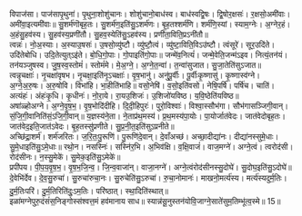 

  
विपाज॑सा। पाज॑सापृ॒थुना॑। पृ॒थुना॒शोशु॑चानः। शोशु॑चानो॒बाध॑स्व। बाध॑स्वद्वि॒षः। द्वि॒षोर॒क्षसः॑। र॒क्षसो॒अमी॑वाः। अमी॑वा॒इत्यमी॑वाः॥ सु॒शर्म॑णॊबृह॒तः। सु॒शर्म॑ण॒इति॑सु॒ऽशर्म॑णः। बृ॒ह॒तश्शर्म॑णि। शर्म॑णि॒स्यां। स्याम॒ग्नेः। अ॒ग्नेर॒हं। अ॒हंसु॒हव॑स्य। सु॒हव॑स्य॒प्रणी॑तौ। सु॒हव॒स्येति॑सु॒ऽहव॑स्य। प्रणी॑ता॒विति॒प्रऽनी॑तौ॥  
त्वन्नः॑। नो॒अ॒स्याः। अ॒स्याउ॒षसः॑। उ॒षसो॒व्यु॑ष्टौ। व्यु॑ष्टौ॒त्वं। व्यु॑ष्टा॒विति॒विऽउ॑ष्टौ। त्वंसूरे॑। सूर॒उदि॑ते। उदि॑तेबोधि। उदि॒तेत्युत्ऽइ॑ते। बो॒धि॒गो॒पाः। गो॒पाइति॑गो॒पाः॥ जन्मे॑व॒नित्यं॑। जन्मे॒वेति॒जन्म॑ऽइव। नित्यं॒तन॑यं। तन॑यञ्जुषस्व। जु॒ष॒स्व॒स्तोमं॑। स्तोमं॑मे। मे॒अ॒ग्ने॒। अ॒ग्ने॒त॒न्वा॑। त॒न्वा॑सुजात। सु॒जा॒तेति॑सुऽजात॥  
त्वन्नृ॒चक्षाः॑। नृ॒चक्षा॑वृषभ। नृ॒चक्षा॒इति॑नृ॒ऽचक्षाः॑। वृ॒ष॒भानु॑। अनु॑पू॒र्वीः। पू॒र्वीःकृ॒ष्णासु॑। कृ॒ष्णास्व॑ग्ने। अ॒ग्ने॒अ॒रु॒षः। अ॒रु॒षोवि। विभा॑हि। भा॒हीति॑भाहि॥ वसो॒नेषि॑। व॒सो॒इति॑वसो। नेषि॒पर्षि॑। पर्षि॑च। चाति॑। अत्यंहः॑। अंहः॑कृ॒धि। कृ॒धीनः॑। नो॒रा॒ये। रा॒यउ॒शिजः॑। उ॒शिजो॑यविष्ठ। य॒वि॒ष्ठेति॑यविष्ठ॥  
अषा॑ळ्होअग्ने। अ॒ग्ने॒वृ॒ष॒भ॒। वृ॒ष॒भोदि॑दीहि। दि॒दी॒हिपुरः॑। पुरो॒विश्वाः॑। विश्वा॒स्सौभ॑गा। सौभ॑गासञ्जिगी॒वान्। सं॒जि॒गी॒वानिति॑सं॒ऽजि॒गी॒वान्॥ य॒ज्ञस्य॑ने॒ता। ने॒ताप्र॑थ॒मस्य॑। प्र॒थ॒मस्य॑पा॒योः। पा॒योर्जात॑वेदः। जात॑वेदोबृह॒तः। जात॑वेद॒इति॒जात॑ऽवेदः। बृ॒ह॒तस्सु॑प्रणीते। सु॒प्र॒नी॒त॒इति॑सुऽप्रनीते॥  
अच्छि॑द्रा॒शर्म॑। शर्म॑जरितः। ज॒रि॒तः॒पु॒रूणि॑। पु॒रूणि॑दे॒वान्। दे॒वाँअच्छ॑। अच्छा॒दीद्या॑नः। दीद्या॑नस्सुमे॒धाः। सु॒मे॒धाइति॑सु॒ऽमे॒धाः॥ रथो॒न। नसस्निः॑। सस्नि॑र॒भि। अ॒भिव॑क्षि। व॒क्षि॒वाजं॑। वाज॒मग्ने॑। अग्ने॒त्वं। त्वरोद॑सी। रोद॑सीनः। न॒स्सु॒मेके॑। सु॒मेक॒इति॑सु॒ऽमेके॑॥  
प्रपी॑पय। पी॒प॒य॒वृ॒ष॒भ॒। वृ॒ष॒भ॒जि॒न्व॒। जि॒न्व॒वाजा॑न्। वाजा॒नग्ने॑। अग्ने॒त्वंरोद॑सीनस्सु॒दोघे॑। सु॒दोघ॒इति॑सु॒ऽदोघे॑॥ दे॒वेभि॑र्देव। दे॒व॒सु॒रुचा॑। सु॒रुचा॑रुचा॒नः। सु॒रुचेति॑सु॒ऽरुचा॑। रु॒चा॒नोमानः॑। माखनो॒मर्त्य॑स्य। मर्त्य॑स्यदुर्म॒तिः। दु॒र्म॒तिःपरि॑। दु॒र्म॒तिरिति॑दुः॒ऽम॒तिः। परि॑ष्ठात्। स्था॒दिति॑स्थात्॥  
इळा॑मग्नेपुरु॒दंसं॑स॒निङ्गोस्स॑श्वत्त॒मं हव॑मानाय साध॥ स्यान्न॑सू॒नुस्तन॑योवि॒जाग्ने॒साते॑सुम॒तिम्भू॑त्व॒स्मे॥ 15॥  
